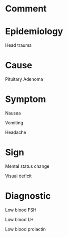 # Comment

# Epidemiology

Head trauma

# Cause

Pituitary Adenoma

# Symptom

Nausea

Vomiting

Headache

# Sign

Mental status change

Visual deficit

# Diagnostic

Low blood FSH

Low blood LH

Low blood prolactin
